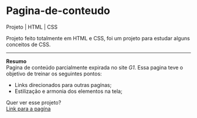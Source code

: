 # Pagina-de-conteudo
Projeto | HTML | CSS  

Projeto feito totalmente em HTML e CSS, foi um projeto para estudar alguns conceitos de CSS.

<hr>
<b>Resumo</b><br>
Pagina de conteúdo parcialmente expirada no site <i>G1</i>. Essa pagina teve o objetivo de treinar os seguintes pontos:
<ul>
  <li>Links direcionados para outras pagínas;</li>
  <li>Estilização e armonia dos elementos na tela;</li>
</ul>

Quer ver esse projeto?<br>
<a href="https://0xxmxx0.github.io/pagina_de_conteudo/">Link para a pagína</a>

